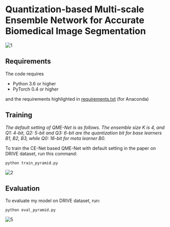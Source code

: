# Quantization-based Multi-scale Ensemble Network for Accurate Biomedical Image Segmentation

![1](./figures/1.png)





## Requirements

The  code requires

- Python 3.6 or higher
- PyTorch 0.4 or higher

and the requirements highlighted in [requirements.txt](./requirements.txt) (for Anaconda)



## Training

*The default setting of QME-Net is as follows. The ensemble size K is 4, and Q1: 4-bit, Q2: 5-bit and Q3: 6-bit are the quantization bit for base learners B1, B2, B3, while Q0: 16-bit for meta learner B0.*

To train the CE-Net based QME-Net with default setting in the paper on DRIVE dataset, run this command:

```train
python train_pyramid.py 
```

![2](./figures/2.png)

## Evaluation

To evaluate my model on DRIVE dataset, run:

```eval
python eval_pyramid.py 
```

![5](./figures/5.png)








